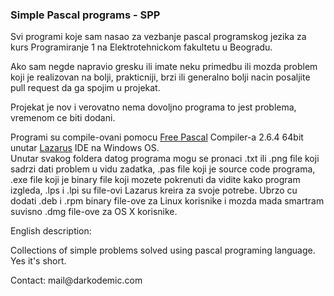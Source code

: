 <h3>Simple Pascal programs - SPP</h3>
<p>Svi programi koje sam nasao za vezbanje pascal programskog jezika za kurs Programiranje 1 na Elektrotehnickom fakultetu u Beogradu.</p>
<p>Ako sam negde napravio gresku ili imate neku primedbu ili mozda problem koji je realizovan na bolji, prakticniji, brzi ili generalno bolji nacin posaljite pull request da ga spojim u projekat.</p>
<p>Projekat je nov i verovatno nema dovoljno programa to jest problema, vremenom ce biti dodani.</p>
<p>Programi su compile-ovani pomocu <a href="http://www.freepascal.org/" target="_blank">Free Pascal</a> Compiler-a 2.6.4 64bit unutar <a href="http://www.lazarus.freepascal.org/" target="_blank">Lazarus</a> IDE na Windows OS. 
<br />
Unutar svakog foldera datog programa mogu se pronaci .txt ili .png file koji sadrzi dati problem u vidu zadatka, .pas file koji je source code programa, .exe file koji je binary file koji mozete pokrenuti da vidite kako program izgleda, .lps i .lpi su file-ovi Lazarus kreira za svoje potrebe. Ubrzo cu dodati .deb i .rpm binary file-ove za Linux korisnike i mozda mada smartram suvisno .dmg file-ove za OS X korisnike.</p>
<p>English description:</p>
<p>Collections of simple problems solved using pascal programing language. Yes it's short.</p>
<p>Contact:
mail@darkodemic.com
</p>